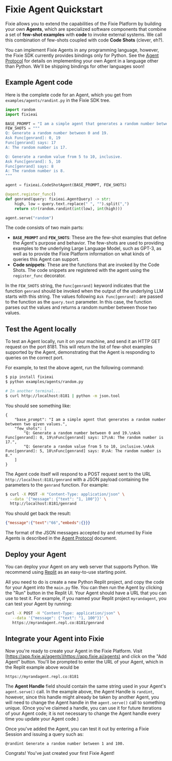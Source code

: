 # Fixie Agent Quickstart

Fixie allows you to extend the capabilities of the Fixie Platform by building your own
**Agents**, which are specialized software components that combine a set of **few-shot examples**
with **code** to invoke external systems. We call this combination of few-shots coupled with code 
**Code Shots** (clever, eh?).

You can implement Fixie Agents in any programming language, however, the Fixie SDK currently
provides bindings only for Python. See the [Agent Protocol](agent-protocol.md) for details
on implementing your own Agent in a language other than Python. We'll be shipping bindings for
other languages soon!

## Example Agent code

Here is the complete code for an Agent, which you get from `examples/agents/randint.py` in the
Fixie SDK tree.

```python
import random
import fixieai

BASE_PROMPT = "I am a simple agent that generates a random number between two given values."
FEW_SHOTS = """
Q: Generate a random number between 0 and 19.
Ask Func[genrand]: 0, 19
Func[genrand] says: 17
A: The random number is 17.

Q: Generate a random value from 5 to 10, inclusive.
Ask Func[genrand]: 5, 10
Func[genrand] says: 8
A: The random number is 8.
"""

agent = fixieai.CodeShotAgent(BASE_PROMPT, FEW_SHOTS)

@agent.register_func()
def genrand(query: fixieai.AgentQuery) -> str:
    high, low = query.text.replace(" ", "").split(",")
    return str(random.randint(int(low), int(high)))

agent.serve("random")
```

The code consists of two main parts:

* **`BASE_PROMPT`** and **`FEW_SHOTS`**: These are the few-shot examples that define the Agent's
  purpose and behavior. The few-shots are used to providing examples to the underlying
  Large Language Model, such as GPT-3, as well as to provide the Fixie Platform information
  on what kinds of queries this Agent can support.
* **Code snippets**: These are the functions that are invoked by the Code Shots. The
  code snippets are registered with the agent using the `register_func` decorator.

In the `FEW_SHOTS` string, the `Func[genrand]` keyword indicates that the function
`genrand` should be invoked when the output of the underlying LLM starts with this string.
The values following `Ask Func[genrand]:` are passed to the function as the `query.text`
parameter. In this case, the function parses out the values and returns a random number
between those two values.

## Test the Agent locally

To test an Agent locally, run it on your machine, and send it an HTTP GET request on
the port 8181. This will return the list of few-shot examples supported by the Agent,
demonstrating that the Agent is responding to queries on the correct port.

For example, to test the above agent, run the following command:

```bash
$ pip install fixieai
$ python examples/agents/random.py

# In another terminal...
$ curl http://localhost:8181 | python -m json.tool
```

You should see something like:
```
{
    "base_prompt": "I am a simple agent that generates a random number between two given values.",
    "few_shots": [
        "Q: Generate a random number between 0 and 19.\nAsk Func[genrand]: 0, 19\nFunc[genrand] says: 17\nA: The random number is 17.",
        "Q: Generate a random value from 5 to 10, inclusive.\nAsk Func[genrand]: 5, 10\nFunc[genrand] says: 8\nA: The random number is 8."
    ]
}
```

The Agent code itself will respond to a POST request sent to the URL `http://localhost:8181/genrand`
with a JSON payload containing the parameters to the `genrand` function. For example:

```bash
$ curl -X POST -H "Content-Type: application/json" \
  --data '{"message": {"text": "1, 100"}}' \
  http://localhost:8181/genrand
```

You should get back the result:
```json
{"message":{"text":"66","embeds":{}}}
```

The format of the JSON messages accepted by and returned by Fixie Agents is described in
the [Agent Protocol](agent-protocol.md) document.

## Deploy your Agent

You can deploy your Agent on any web server that supports Python. We recommend using [Replit](https://replit.com) as an easy-to-use
starting point.

All you need to do is create a new Python Replit project, and copy
the code for your Agent into the `main.py` file. You can then run the Agent by clicking the "Run" button in the Replit UI. Your Agent should
have a URL that you can use to test it. For example, if you named your Replit project `myrandagent`, you can test your Agent by running:

```bash
curl -X POST -H "Content-Type: application/json" \
   --data '{"message": {"text": "1, 100"}}' \
   https://myrandagent.repl.co:8181/genrand
```

## Integrate your Agent into Fixie

Now you're ready to create your Agent in the Fixie Platform.
Visit [https://app.fixie.ai/agents](https://app.fixie.ai/agents) and click on the "Add Agent" button. You'll be prompted to enter the URL
of your Agent, which in the Replit example above would be

```
https://myrandagent.repl.co:8181
```

The **Agent Handle** field should contain the same string used
in your Agent's `agent.serve()` call. In the example above, the Agent Handle is `randint`, however, since this handle might already
be taken by another Agent, you will need to change the Agent handle
in the `agent.serve()` call to something unique. (Once you've claimed
a handle, you can use it for future iterations of your Agent
code; it is not necessary to change the Agent handle every time you
update your Agent code.) 

Once you've added the Agent, you can test it out by entering
a Fixie Session and issuing a query such as:

```
@randint Generate a random number between 1 and 100.
```

Congrats! You've just created your first Fixie Agent!
